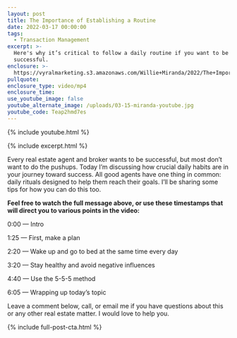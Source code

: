 ```yaml
---
layout: post
title: The Importance of Establishing a Routine
date: 2022-03-17 00:00:00
tags:
  - Transaction Management
excerpt: >-
  Here's why it’s critical to follow a daily routine if you want to be
  successful.
enclosure: >-
  https://vyralmarketing.s3.amazonaws.com/Willie+Miranda/2022/The+Importance+of+Establishing+a+Routine.mp4
pullquote:
enclosure_type: video/mp4
enclosure_time:
use_youtube_image: false
youtube_alternate_image: /uploads/03-15-miranda-youtube.jpg
youtube_code: Teap2hmd7es
---
```

{% include youtube.html %}

{% include excerpt.html %}

Every real estate agent and broker wants to be successful, but most don’t want to do the pushups. Today I’m discussing how crucial daily habits are in your journey toward success. All good agents have one thing in common: daily rituals designed to help them reach their goals. I’ll be sharing some tips for how you can do this too.

**Feel free to watch the full message above, or use these timestamps that will direct you to various points in the video:**

0:00 — Intro

1:25 — First, make a plan

2:20 — Wake up and go to bed at the same time every day

3:20 — Stay healthy and avoid negative influences

4:40 — Use the 5-5-5 method

6:05 — Wrapping up today’s topic

Leave a comment below, call, or email me if you have questions about this or any other real estate matter. I would love to help you.

{% include full-post-cta.html %}
